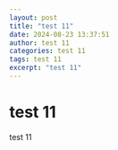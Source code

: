 ```yaml
---
layout: post
title: "test 11"
date: 2024-08-23 13:37:51
author: test 11
categories: test 11
tags: test 11
excerpt: "test 11"
---
```

# test 11

test 11
